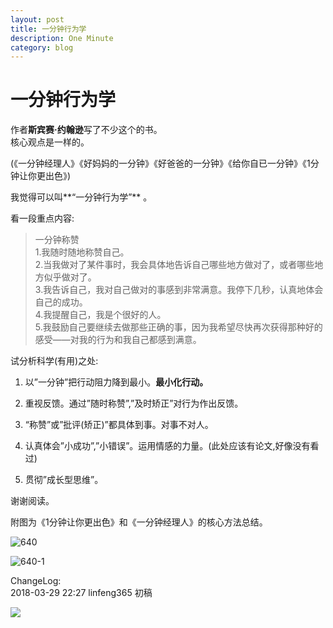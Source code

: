 ```yaml
---
layout: post
title: 一分钟行为学
description: One Minute
category: blog
---
```


# 一分钟行为学
 

作者**斯宾赛·约翰逊**写了不少这个的书。  
核心观点是一样的。

(《一分钟经理人》《好妈妈的一分钟》《好爸爸的一分钟》《给你自已一分钟》《1分钟让你更出色》)  


我觉得可以叫**“一分钟行为学”** 。

看一段重点内容:

> 一分钟称赞  
1.我随时随地称赞自己。  
2.当我做对了某件事时，我会具体地告诉自己哪些地方做对了，或者哪些地方似乎做对了。  
3.我告诉自己，我对自己做对的事感到非常满意。我停下几秒，认真地体会自己的成功。  
4.我提醒自己，我是个很好的人。  
5.我鼓励自己要继续去做那些正确的事，因为我希望尽快再次获得那种好的感受——对我的行为和我自己都感到满意。

试分析科学(有用)之处:

  1. 以”一分钟”把行动阻力降到最小。**最小化行动。**

  2. 重视反馈。通过”随时称赞”,”及时矫正”对行为作出反馈。

  3. “称赞”或”批评(矫正)”都具体到事。对事不对人。

  4. 认真体会”小成功”,”小错误”。运用情感的力量。(此处应该有论文,好像没有看过)

  5. 贯彻”成长型思维”。

  
谢谢阅读。
  


附图为《1分钟让你更出色》和《一分钟经理人》的核心方法总结。

  
<!--
![](https://mmbiz.qpic.cn/mmbiz_jpg/vpHTBXPMk5Yr3RwPyByWYtC8a1WzcmBtzYWYDfIY2eMeCt7NY7kAyZ0wic94v1YHB6WCnsmUu6jibu64sAI5hwvw/640?wx_fmt=jpeg&wxfrom=5&wx_lazy=1)

![](https://mmbiz.qpic.cn/mmbiz_jpg/vpHTBXPMk5Yr3RwPyByWYtC8a1WzcmBtLAUZQibtw8GkdGdRU3cEnzYxz7fF9b2enfWGlfTXCDORnV2wSZdQPqw/640?wx_fmt=jpeg&wxfrom=5&wx_lazy=1)

![](https://mmbiz.qpic.cn/mmbiz_jpg/vpHTBXPMk5Yr3RwPyByWYtC8a1WzcmBt1EF9EjWAOpgyvNiaicjd2UNdl3rpOg2vRnA37uEcWHksftRxTjXpAm2w/640?wx_fmt=jpeg&wxfrom=5&wx_lazy=1)
-->

![640](http://ovtzx06ib.bkt.clouddn.com/640.jpeg)

![640-1](http://ovtzx06ib.bkt.clouddn.com/640-1.jpeg)


ChangeLog:  
2018-03-29 22:27 linfeng365 初稿


![](http://linfeng365.com/media/15285435830716/640-1.jpeg)

